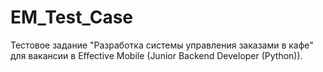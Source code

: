 # EM_Test_Case
Тестовое задание "Разработка системы управления заказами в кафе" для вакансии в Effective Mobile (Junior Backend Developer (Python)).
